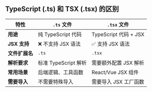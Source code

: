 
## TypeScript (.ts) 和 TSX (.tsx) 的区别

| 特性           | `.ts` 文件           | `.tsx` 文件           |
| -------------- | -------------------- | --------------------- |
| **用途**       | 纯 TypeScript 代码   | TypeScript 代码 + JSX |
| **JSX 支持**   | ❌ 不支持 JSX 语法    | ✅ 支持 JSX 语法       |
| **文件扩展名** | `.ts`                | `.tsx`                |
| **解析要求**   | 标准 TypeScript 解析 | 需要额外配置 JSX 解析 |
| **常用场景**   | 后端逻辑、工具函数   | React/Vue JSX 组件    |
| **需要导入**   | 不需要特殊导入       | 需要导入 JSX 工厂函数 |
